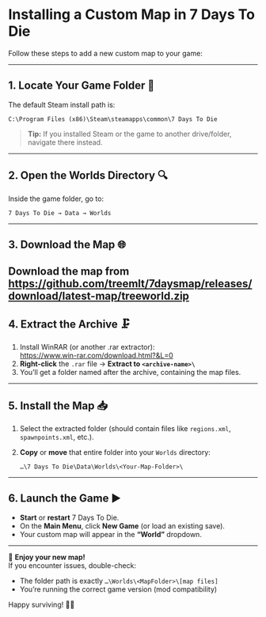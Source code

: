 # Installing a Custom Map in 7 Days To Die

Follow these steps to add a new custom map to your game:

---

## 1. Locate Your Game Folder 📂

The default Steam install path is:

```
C:\Program Files (x86)\Steam\steamapps\common\7 Days To Die
```

> **Tip:** If you installed Steam or the game to another drive/folder, navigate there instead.

---

## 2. Open the Worlds Directory 🔍

Inside the game folder, go to:

```
7 Days To Die → Data → Worlds
```

---

## 3. Download the Map 🌐

Download the map from https://github.com/treemlt/7daysmap/releases/download/latest-map/treeworld.zip
---

## 4. Extract the Archive 🗜️

1. Install WinRAR (or another .rar extractor):  
   https://www.win-rar.com/download.html?&L=0  
2. **Right-click** the `.rar` file → **Extract to `<archive-name>\`**  
3. You’ll get a folder named after the archive, containing the map files.

---

## 5. Install the Map 📥

1. Select the extracted folder (should contain files like `regions.xml`, `spawnpoints.xml`, etc.).  
2. **Copy** or **move** that entire folder into your `Worlds` directory:

   ```
   …\7 Days To Die\Data\Worlds\<Your-Map-Folder>\
   ```

---

## 6. Launch the Game ▶️

- **Start** or **restart** 7 Days To Die.  
- On the **Main Menu**, click **New Game** (or load an existing save).  
- Your custom map will appear in the **“World”** dropdown.  

---

🎉 **Enjoy your new map!**  
If you encounter issues, double-check:

- The folder path is exactly `…\Worlds\<MapFolder>\[map files]`  
- You’re running the correct game version (mod compatibility)  

Happy surviving! 🧟‍♂️  
